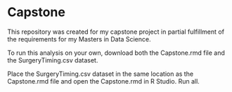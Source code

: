 # Capstone
This repository was created for my capstone project in partial fulfillment of the requirements for my Masters in Data Science.

To run this analysis on your own, download both the Capstone.rmd file and the SurgeryTiming.csv dataset. 

Place the SurgeryTiming.csv dataset in the same location as the Capstone.rmd file and open the Capstone.rmd in R Studio. Run all.
